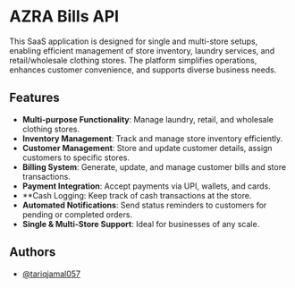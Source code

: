 # AZRA Bills API

This SaaS application is designed for single and multi-store setups, enabling efficient management of store inventory, laundry services, and retail/wholesale clothing stores. The platform simplifies operations, enhances customer convenience, and supports diverse business needs.


## Features

- **Multi-purpose Functionality**: Manage laundry, retail, and wholesale clothing stores.
- **Inventory Management**: Track and manage store inventory efficiently.
- **Customer Management**: Store and update customer details, assign customers to specific stores.
- **Billing System**: Generate, update, and manage customer bills and store transactions.
- **Payment Integration**: Accept payments via UPI, wallets, and cards.
- **Cash Logging: Keep track of cash transactions at the store.
- **Automated Notifications**: Send status reminders to customers for pending or completed orders.
- **Single & Multi-Store Support**: Ideal for businesses of any scale.


## Authors

- [@tariqjamal057](https://www.github.com/tariqjamal057)

